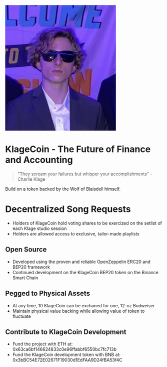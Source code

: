 <img src="logo.png" alt="OpenZeppelin" height="400px">

# **KlageCoin - The Future of Finance and Accounting**

> "They scream your failures but whisper your accomplishments" - Charlie Klage

Build on a token backed by the Wolf of Blaisdell himself.

# Decentralized Song Requests
* Holders of KlageCoin hold voting shares to be exercized on the setlist of each Klage studio session
* Holders are allowed access to exclusive, tailor-made playlists

## Open Source
* Developed using the proven and reliable OpenZeppelin ERC20 and BEP20 framework
* Continued development on the KlageCoin BEP20 token on the Binance Smart Chain

## Pegged to Physical Assets
* At any time, 10 KlageCoin can be exchaned for one, 12-oz Budweiser
* Maintain physical value backing while allowing value of token to fluctuate

## Contribute to KlageCoin Development
 * Fund the project with ETH at: 0x63ca6bf146624833c0e96ffabbf6550bc7fc713b
 * Fund the KlageCoin development token with BNB at: 0x3bBC54E72E02671F19030d1EdFAA9D24fBA53f4C


